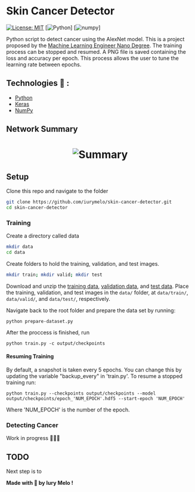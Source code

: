 # Skin Cancer Detector
[![License: MIT](https://img.shields.io/badge/License-MIT-green.svg)](https://opensource.org/licenses/MIT) [![Python](https://img.shields.io/badge/python-3.7.6-blue)] [![numpy](https://https://img.shields.io/badge/numpy-1.18.1-blue)]

Python script to detect cancer using the AlexNet model. This is a project proposed by the [Machine Learning Engineer Nano Degree](https://www.udacity.com/course/machine-learning-engineer-nanodegree--nd009t).
The training process can be stopped and resumed. A PNG file is saved containing the loss and accuracy per epoch. This process allows the user to tune the learning rate between epochs. 

## Technologies :rocket: :

  * [Python](https://reactjs.org/)
  * [Keras](keras.io)
  * [NumPy](numpy.org)
 

## Network Summary
<h1 align="center">
<img src='https://i.imgur.com/8LQZgjZ.png'   alt="Summary" title="summary" />
</h1>

## Setup
Clone this repo and navigate to the folder
```sh
git clone https://github.com/iurymelo/skin-cancer-detector.git
cd skin-cancer-detector 
```

### Training
Create a directory called data
```sh
mkdir data
cd data
```

Create folders to hold the training, validation, and test images.
```sh
mkdir train; mkdir valid; mkdir test
```

Download and unzip the [training data](https://s3-us-west-1.amazonaws.com/udacity-dlnfd/datasets/skin-cancer/train.zip), [validation data](https://s3-us-west-1.amazonaws.com/udacity-dlnfd/datasets/skin-cancer/valid.zip), and [test data](https://s3-us-west-1.amazonaws.com/udacity-dlnfd/datasets/skin-cancer/test.zip).
Place the training, validation, and test images in the `data/` folder, at `data/train/`, `data/valid/`, and `data/test/`, respectively.

Navigate back to the root folder and prepare the data set by running:
```
python prepare-dataset.py
```

After the proccess is finished, run
```
python train.py -c output/checkpoints
```

#### Resuming Training
By default, a snapshot is taken every 5 epochs. You can change this by updating the variable "backup_every" in 'train.py'.
To resume a stopped training run:
```
python train.py --checkpoints output/checkpoints --model output/checkpoints/epoch_'NUM_EPOCH'.hdf5 --start-epoch 'NUM_EPOCH'
```
Where 'NUM_EPOCH' is the number of the epoch.

### Detecting Cancer
Work in progress :ghost::ghost::ghost:

## TODO
Next step is to 

**Made with :purple_heart: by Iury Melo !**
